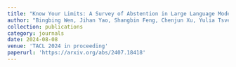```yaml
---
title: "Know Your Limits: A Survey of Abstention in Large Language Models"
author: "Bingbing Wen, Jihan Yao, Shangbin Feng, Chenjun Xu, Yulia Tsvetkov, Bill Howe, and Lucy Lu Wang"
collection: publications
category: journals
date: 2024-08-08
venue: 'TACL 2024 in proceeding'
paperurl: 'https://arxiv.org/abs/2407.18418'
---
```


